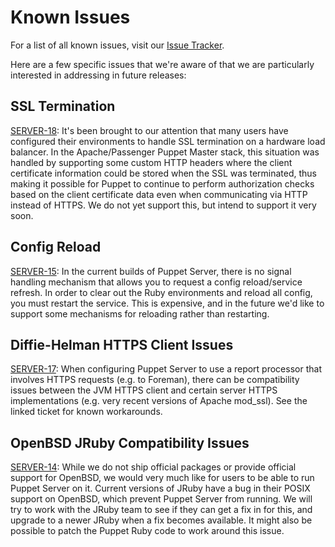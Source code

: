 Known Issues
=====

For a list of all known issues, visit our [Issue Tracker](https://tickets.puppetlabs.com/browse/SERVER).

Here are a few specific issues that we're aware of that we are particularly
interested in addressing in future releases:

SSL Termination
-----

[SERVER-18](https://tickets.puppetlabs.com/browse/SERVER-18): It's been brought
to our attention that many users have configured their environments to handle
SSL termination on a hardware load balancer.  In the Apache/Passenger Puppet
Master stack, this situation was handled by supporting some custom HTTP headers
where the client certificate information could be stored when the SSL was
terminated, thus making it possible for Puppet to continue to perform authorization
checks based on the client certificate data even when communicating via HTTP
instead of HTTPS.  We do not yet support this, but intend to support it very soon.


Config Reload
-----

[SERVER-15](https://tickets.puppetlabs.com/browse/SERVER-15): In the current
builds of Puppet Server, there is no signal handling mechanism
that allows you to request a config reload/service refresh.  In order to
clear out the Ruby environments and reload all config, you must restart the
service.  This is expensive, and in the future we'd like to support some mechanisms
for reloading rather than restarting.

Diffie-Helman HTTPS Client Issues
-----

[SERVER-17](https://tickets.puppetlabs.com/browse/SERVER-17): When configuring
Puppet Server to use a report processor that involves HTTPS requests (e.g. to
Foreman), there can be compatibility issues between the JVM HTTPS client and
certain server HTTPS implementations (e.g. very recent versions of Apache mod_ssl).
See the linked ticket for known workarounds.

OpenBSD JRuby Compatibility Issues
-----

[SERVER-14](https://tickets.puppetlabs.com/browse/SERVER-14): While we do not ship
official packages or provide official support for OpenBSD, we would very much
like for users to be able to run Puppet Server on it.  Current versions of JRuby
have a bug in their POSIX support on OpenBSD, which prevent Puppet Server from
running.  We will try to work with the JRuby team to see if they can get a fix
in for this, and upgrade to a newer JRuby when a fix becomes available.  It might
also be possible to patch the Puppet Ruby code to work around this issue.